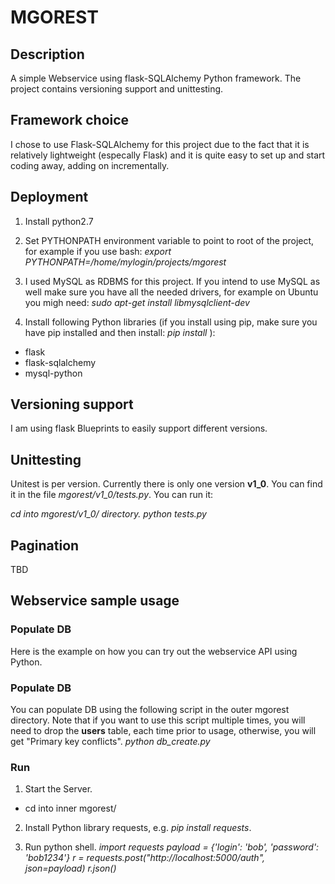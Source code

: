 # MGOREST

## Description
A simple Webservice using flask-SQLAlchemy Python framework. The project contains versioning support and unittesting.

## Framework choice
I chose to use Flask-SQLAlchemy for this project due to the fact that it is relatively lightweight (especally Flask) and it is quite easy to set up and start coding away, adding on incrementally. 

## Deployment
1. Install python2.7
2. Set PYTHONPATH environment variable to point to root of the project, for example if you use bash: *export PYTHONPATH=/home/mylogin/projects/mgorest*

3. I used MySQL as RDBMS for this project. If you intend to use MySQL as well make sure you have all the needed drivers, for example on Ubuntu you migh need: *sudo apt-get install libmysqlclient-dev*

4. Install following Python libraries (if you install using pip, make sure you have pip installed and then install: *pip install <library>*):

* flask
* flask-sqlalchemy
* mysql-python

## Versioning support
I am using flask Blueprints to easily support different versions.

## Unittesting
Unitest is per version. Currently there is only one version **v1_0**. You can find it in the file *mgorest/v1_0/tests.py*. You can run it:

*cd into mgorest/v1_0/ directory.*
*python tests.py*

## Pagination
TBD

## Webservice sample usage


### Populate DB

Here is the example on how you can try out the webservice API using Python.

### Populate DB
You can populate DB using the following script in the outer mgorest directory.
Note that if you want to use this script multiple times, you will need to drop the **users** table, each time prior to usage, otherwise, you will get "Primary key conflicts".
*python db_create.py*

### Run 
1. Start the Server.
- cd into inner mgorest/

2. Install Python library requests, e.g. *pip install requests*.

3. Run python shell.
*import requests*
*payload = {'login': 'bob', 'password': 'bob1234'}*
*r = requests.post("http://localhost:5000/auth", json=payload)*
*r.json()*
